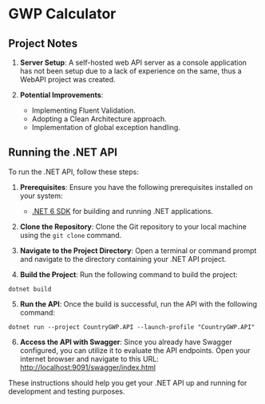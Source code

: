 # GWP Calculator

## Project Notes


1. **Server Setup**: A self-hosted web API server as a console application has not been setup due to a lack of experience on the same, thus a WebAPI project was created.

2. **Potential Improvements**:
   - Implementing Fluent Validation.
   - Adopting a Clean Architecture approach.
   - Implementation of global exception handling.


## Running the .NET API

To run the .NET API, follow these steps:

1. **Prerequisites**: Ensure you have the following prerequisites installed on your system:
   - [.NET 6 SDK](https://dotnet.microsoft.com/download) for building and running .NET applications.

2. **Clone the Repository**: Clone the Git repository to your local machine using the `git clone` command.

3. **Navigate to the Project Directory**: Open a terminal or command prompt and navigate to the directory containing your .NET API project.

4. **Build the Project**: Run the following command to build the project:

```shell
dotnet build
```

5. **Run the API**: Once the build is successful, run the API with the following command:
```shell
dotnet run --project CountryGWP.API --launch-profile "CountryGWP.API"
```

6. **Access the API with Swagger**: Since you already have Swagger configured, you can utilize it to evaluate the API endpoints. Open your internet browser and navigate to this URL: [http://localhost:9091/swagger/index.html](http://localhost:9091/swagger/index.html)

These instructions should help you get your .NET API up and running for development and testing purposes.
